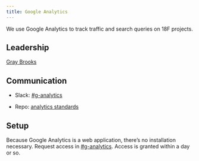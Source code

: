 ```yaml
---
title: Google Analytics
---
```


We use Google Analytics to track traffic and search queries on 18F projects.

## Leadership

[Gray Brooks](https://civicactions.slack.com/team/gray)

## Communication

* Slack: [#g-analytics](https://civicactions.slack.com/messages/g-analytics/)

* Repo: [analytics standards](https://github.com/18F/analytics-standards)

## <a id="setup">Setup</a>

Because Google Analytics is a web application, there’s no installation necessary. Request access in [#g-analytics](https://civicactions.slack.com/messages/g-analytics/). Access is granted within a day or so.
